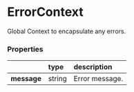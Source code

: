 # ErrorContext

Global Context to encapsulate any errors.

### Properties
|              | type        | description
| :--          | :--         | :--           
| **message**  | string      | Error message.
